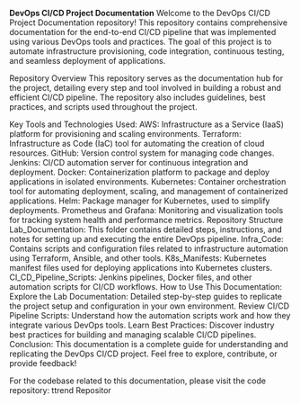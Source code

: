 **DevOps CI/CD Project Documentation**
Welcome to the DevOps CI/CD Project Documentation repository! This repository contains comprehensive documentation for the end-to-end CI/CD pipeline that was implemented using various DevOps tools and practices. The goal of this project is to automate infrastructure provisioning, code integration, continuous testing, and seamless deployment of applications.

Repository Overview
This repository serves as the documentation hub for the project, detailing every step and tool involved in building a robust and efficient CI/CD pipeline. The repository also includes guidelines, best practices, and scripts used throughout the project.

Key Tools and Technologies Used:
AWS: Infrastructure as a Service (IaaS) platform for provisioning and scaling environments.
Terraform: Infrastructure as Code (IaC) tool for automating the creation of cloud resources.
GitHub: Version control system for managing code changes.
Jenkins: CI/CD automation server for continuous integration and deployment.
Docker: Containerization platform to package and deploy applications in isolated environments.
Kubernetes: Container orchestration tool for automating deployment, scaling, and management of containerized applications.
Helm: Package manager for Kubernetes, used to simplify deployments.
Prometheus and Grafana: Monitoring and visualization tools for tracking system health and performance metrics.
Repository Structure
Lab_Documentation: This folder contains detailed steps, instructions, and notes for setting up and executing the entire DevOps pipeline.
Infra_Code: Contains scripts and configuration files related to infrastructure automation using Terraform, Ansible, and other tools.
K8s_Manifests: Kubernetes manifest files used for deploying applications into Kubernetes clusters.
CI_CD_Pipeline_Scripts: Jenkins pipelines, Docker files, and other automation scripts for CI/CD workflows.
How to Use This Documentation:
Explore the Lab Documentation: Detailed step-by-step guides to replicate the project setup and configuration in your own environment.
Review CI/CD Pipeline Scripts: Understand how the automation scripts work and how they integrate various DevOps tools.
Learn Best Practices: Discover industry best practices for building and managing scalable CI/CD pipelines.
Conclusion:
This documentation is a complete guide for understanding and replicating the DevOps CI/CD project. Feel free to explore, contribute, or provide feedback!

For the codebase related to this documentation, please visit the code repository: ttrend Repositor
